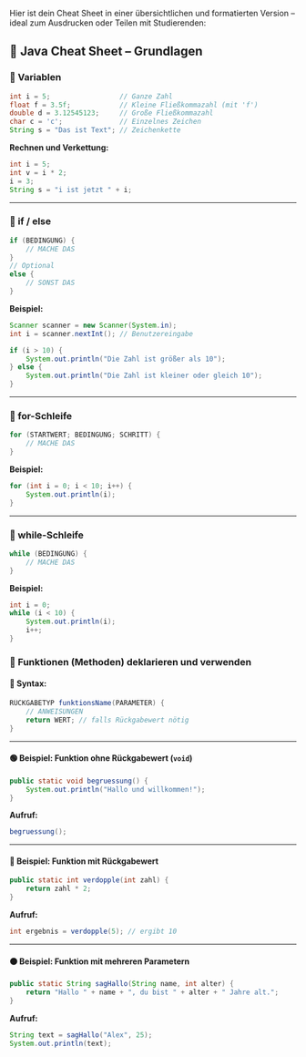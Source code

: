 Hier ist dein Cheat Sheet in einer übersichtlichen und formatierten Version – ideal zum Ausdrucken oder Teilen mit Studierenden:

## 🧠 Java Cheat Sheet – Grundlagen

### 🔢 Variablen

```java
int i = 5;                 // Ganze Zahl
float f = 3.5f;            // Kleine Fließkommazahl (mit 'f')
double d = 3.12545123;     // Große Fließkommazahl
char c = 'c';              // Einzelnes Zeichen
String s = "Das ist Text"; // Zeichenkette
```

**Rechnen und Verkettung:**

```java
int i = 5;
int v = i * 2; 
i = 3;
String s = "i ist jetzt " + i;
```

---

### 🔀 if / else

```java
if (BEDINGUNG) {
    // MACHE DAS
}
// Optional
else {
    // SONST DAS
}
```

**Beispiel:**

```java
Scanner scanner = new Scanner(System.in);
int i = scanner.nextInt(); // Benutzereingabe

if (i > 10) {
    System.out.println("Die Zahl ist größer als 10");
} else {
    System.out.println("Die Zahl ist kleiner oder gleich 10");
}
```

---

### 🔁 for-Schleife

```java
for (STARTWERT; BEDINGUNG; SCHRITT) {
    // MACHE DAS
}
```

**Beispiel:**

```java
for (int i = 0; i < 10; i++) {
    System.out.println(i);
}
```

---

### 🔁 while-Schleife

```java
while (BEDINGUNG) {
    // MACHE DAS
}
```

**Beispiel:**

```java
int i = 0;
while (i < 10) {
    System.out.println(i);
    i++;
}
```

### 🧩 Funktionen (Methoden) deklarieren und verwenden

#### 🔧 Syntax:

```java
RÜCKGABETYP funktionsName(PARAMETER) {
    // ANWEISUNGEN
    return WERT; // falls Rückgabewert nötig
}
```

---

#### 🟢 Beispiel: Funktion ohne Rückgabewert (`void`)

```java
public static void begruessung() {
    System.out.println("Hallo und willkommen!");
}
```

**Aufruf:**

```java
begruessung();
```

---

#### 🔵 Beispiel: Funktion mit Rückgabewert

```java
public static int verdopple(int zahl) {
    return zahl * 2;
}
```

**Aufruf:**

```java
int ergebnis = verdopple(5); // ergibt 10
```

---

#### 🟠 Beispiel: Funktion mit mehreren Parametern

```java
public static String sagHallo(String name, int alter) {
    return "Hallo " + name + ", du bist " + alter + " Jahre alt.";
}
```

**Aufruf:**

```java
String text = sagHallo("Alex", 25);
System.out.println(text);
```

